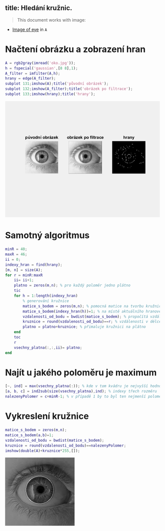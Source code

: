 title: Hledání kružnic.
---
>This document works with image: 

* [Image of eye](../media/oko.jpg) in `A` 
# Načtení obrázku a zobrazení hran
``` matlab
A = rgb2gray(imread('oko.jpg'));
h = fspecial('gaussian',[8 8],1);
A_filter = imfilter(A,h);
hrany = edge(A_filter);
subplot 131;imshow(A);title('původní obrázek');
subplot 132;imshow(A_filter);title('obrázek po filtrace');
subplot 133;imshow(hrany);title('hrany');
```
![](../media/plotedges.PNG)
# Samotný algoritmus 
``` matlab
minR = 40;
maxR = 46;
ii = 0;
indexy_hran = find(hrany); 
[m, n] = size(A);
for r = minR:maxR
    ii= ii+1;
    platno = zeros(m,n); % pro každý poloměr jedno plátno
    tic
    for h = 1:length(indexy_hran)
        % generování kružnice
        matice_s_bodem = zeros(m,n); % pomocná matice na tvorbu kružnice
        matice_s_bodem(indexy_hran(h))=1; % na místě aktuálního hranového bodu udělá jedničku
        vzdalenosti_od_bodu = bwdist(matice_s_bodem); % propočítá vzdálenosti od nejbližší jedničky
        kruznice = round(vzdalenosti_od_bodu)==r; % vzdálenosti v délce poloměr
        platno = platno+kruznice; % přimaluje kružnici na plátno
    end
    toc
    r
    vsechny_platna(:,:,ii)= platno;
end
```
# Najít u jakého poloměru je maximum
``` matlab
[~, ind] = max(vsechny_platna(:)); % kde v tom kvádru je nejvyšší hodnota
[a, b, c] = ind2sub(size(vsechny_platna),ind); % indexy třech rozměru
nalezenyPolomer = c+minR-1; % v případě 1 by to byl ten nejmenší poloměr
``` 
# Vykreslení kružnice
``` matlab
matice_s_bodem = zeros(m,n);
matice_s_bodem(a,b)=1;
vzdalenosti_od_bodu = bwdist(matice_s_bodem);
kruznice = round(vzdalenosti_od_bodu)==nalezenyPolomer;
imshow(double(A)+kruznice*255,[]);
``` 
![](../media/drawcir.PNG)
